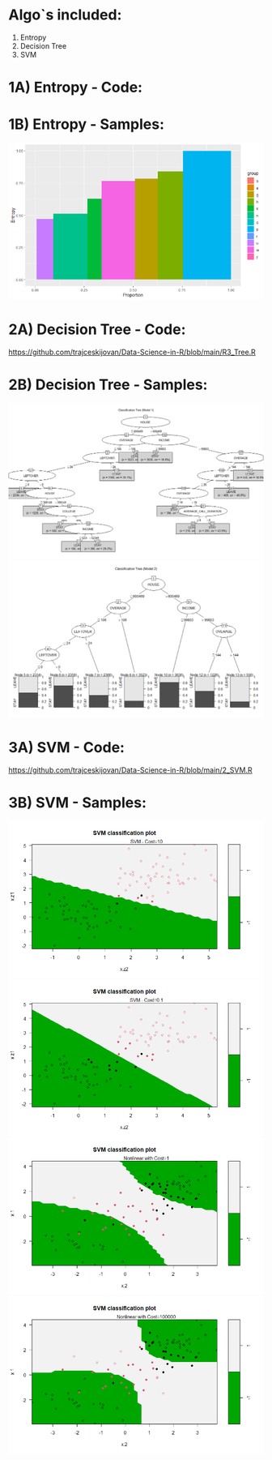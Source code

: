 # Algo`s included:
1. Entropy
2. Decision Tree
3. SVM

# 1A) Entropy - Code:


# 1B) Entropy - Samples:
![](samples/Entropy.png)

# 2A) Decision Tree - Code:
https://github.com/trajceskijovan/Data-Science-in-R/blob/main/R3_Tree.R

# 2B) Decision Tree - Samples:
![](samples/Tree1.png)
![](samples/Tree2.png)

# 3A) SVM - Code:
https://github.com/trajceskijovan/Data-Science-in-R/blob/main/2_SVM.R

# 3B) SVM - Samples:
![](samples/SVM1.png)
![](samples/SVM2.png)
![](samples/SVM3.png)
![](samples/SVM4.png)
